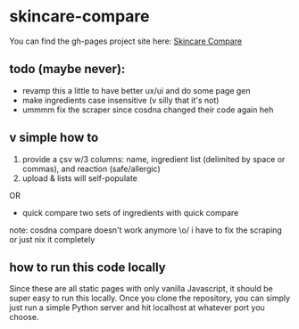 # skincare-compare
You can find the gh-pages project site here: [Skincare Compare](https://stephanieischang.me/skincare-compare)

## todo (maybe never):

- revamp this a little to have better ux/ui and do some page gen 
- make ingredients case insensitive (v silly that it's not)
- ummmm fix the scraper since cosdna changed their code again heh

## v simple how to 

1. provide a çsv w/3 columns: name, ingredient list (delimited by space or commas), and reaction (safe/allergic)
2. upload & lists will self-populate

OR

- quick compare two sets of ingredients with quick compare

note: cosdna compare doesn't work anymore \o/ i have to fix the scraping or just nix it completely 

## how to run this code locally

Since these are all static pages with only vanilla Javascript, it should be super easy to run this locally. Once you clone the repository, you can simply just run a simple Python server and hit localhost at whatever port you choose. 
